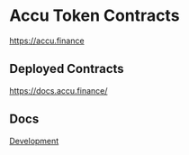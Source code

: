 # Accu Token Contracts

https://accu.finance

## Deployed Contracts

https://docs.accu.finance/

## Docs

[Development](docs/DEVELOPMENT.md)
